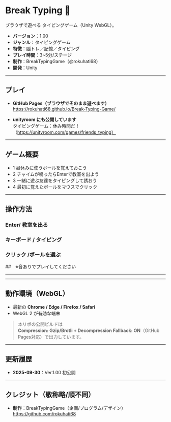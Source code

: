 # Break Typing 👦

ブラウザで遊べる タイピングゲーム（Unity WebGL）。

- **バージョン**：1.00
- **ジャンル**：タイピングゲーム
- **特徴**：脳トレ／記憶／タイピング
- **プレイ時間**：3~5分/ステージ
- **制作**：BreakTypingGame（@rokuhati68）
- **開発**：Unity

---

## プレイ

- **GitHub Pages（ブラウザでそのまま遊べます）**  
  https://rokuhati68.github.io/Break-Typing-Game/

- **unityroom にも公開しています**  
  タイピングゲーム：休み時間だ！（https://unityroom.com/games/friends_typing）

---

## ゲーム概要

- 1 昼休みに使うボールを覚えておこう
- 2 チャイムが鳴ったらEnterで教室を出よう
- 3 一緒に遊ぶ友達をタイピングして誘おう
- 4 最初に覚えたボールをマウスでクリック

---

## 操作方法

### Enter/ 教室を出る
### キーボード / タイピング
### クリック /ボールを選ぶ
##　※音ありでプレイしてください


---


---

## 動作環境（WebGL）

- 最新の **Chrome / Edge / Firefox / Safari**
- WebGL 2 が有効な端末  

> 本リポの公開ビルドは  
> **Compression: Gzip/Brotli + Decompression Fallback: ON**（GitHub Pages対応）で出力しています。

---

## 更新履歴

- **2025-09-30**：Ver.1.00 初公開

---

## クレジット（敬称略/順不同）

- **制作**：BreakTypingGame（企画/プログラム/デザイン）  
  https://github.com/rokuhati68



